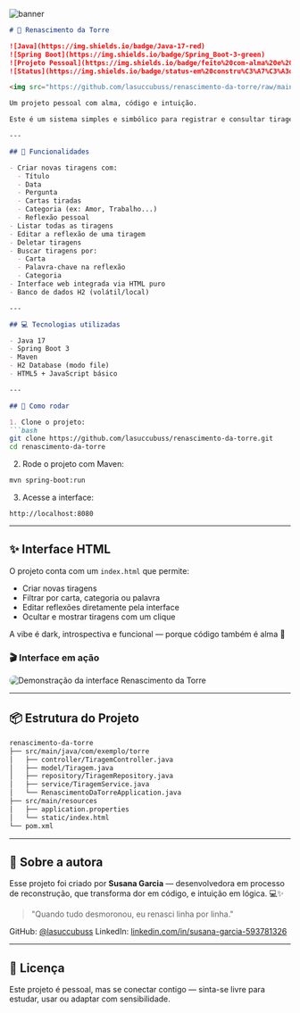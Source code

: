 ![banner](https://github.com/lasuccubuss/renascimento-da-torre/blob/master/assets/banner.png?raw=true)
```markdown
# 🌌 Renascimento da Torre

![Java](https://img.shields.io/badge/Java-17-red)
![Spring Boot](https://img.shields.io/badge/Spring_Boot-3-green)
![Projeto Pessoal](https://img.shields.io/badge/feito%20com-alma%20e%20dor-8a2be2)
![Status](https://img.shields.io/badge/status-em%20constru%C3%A7%C3%A3o-purple)

<img src="https://github.com/lasuccubuss/renascimento-da-torre/raw/main/src/main/resources/static/banner.jpg" alt="Renascimento da Torre Banner" style="width: 100%; border-radius: 10px;" />

Um projeto pessoal com alma, código e intuição.

Este é um sistema simples e simbólico para registrar e consultar tiragens de tarot — desenvolvido com Java + Spring Boot no back-end e uma interface HTML prática no front-end. Tudo feito com propósito, sensibilidade e um toque de renascimento.

---

## 🔮 Funcionalidades

- Criar novas tiragens com:
  - Título
  - Data
  - Pergunta
  - Cartas tiradas
  - Categoria (ex: Amor, Trabalho...)
  - Reflexão pessoal
- Listar todas as tiragens
- Editar a reflexão de uma tiragem
- Deletar tiragens
- Buscar tiragens por:
  - Carta
  - Palavra-chave na reflexão
  - Categoria
- Interface web integrada via HTML puro
- Banco de dados H2 (volátil/local)

---

## 💻 Tecnologias utilizadas

- Java 17
- Spring Boot 3
- Maven
- H2 Database (modo file)
- HTML5 + JavaScript básico

---

## 📁 Como rodar

1. Clone o projeto:
```bash
git clone https://github.com/lasuccubuss/renascimento-da-torre.git
cd renascimento-da-torre
```

2. Rode o projeto com Maven:
```bash
mvn spring-boot:run
```

3. Acesse a interface:
```
http://localhost:8080
```

---

## ✨ Interface HTML

O projeto conta com um `index.html` que permite:
- Criar novas tiragens
- Filtrar por carta, categoria ou palavra
- Editar reflexões diretamente pela interface
- Ocultar e mostrar tiragens com um clique

A vibe é dark, introspectiva e funcional — porque código também é alma 💜

### 🎬 Interface em ação

<img src="https://github.com/lasuccubuss/renascimento-da-torre/raw/main/src/main/resources/static/demo.gif" alt="Demonstração da interface Renascimento da Torre" style="border-radius: 10px;" />

---

## 📦 Estrutura do Projeto

```bash
renascimento-da-torre
├── src/main/java/com/exemplo/torre
│   ├── controller/TiragemController.java
│   ├── model/Tiragem.java
│   ├── repository/TiragemRepository.java
│   ├── service/TiragemService.java
│   └── RenascimentoDaTorreApplication.java
├── src/main/resources
│   ├── application.properties
│   └── static/index.html
└── pom.xml
```

---

## 🖤 Sobre a autora

Esse projeto foi criado por **Susana Garcia** — desenvolvedora em processo de reconstrução, que transforma dor em código, e intuição em lógica. 💻✨

> "Quando tudo desmoronou, eu renasci linha por linha."

GitHub: [@lasuccubuss](https://github.com/lasuccubuss)
LinkedIn: [linkedin.com/in/susana-garcia-593781326](https://linkedin.com/in/susana-garcia-593781326)

---

## 🗼 Licença

Este projeto é pessoal, mas se conectar contigo — sinta-se livre para estudar, usar ou adaptar com sensibilidade.
```

